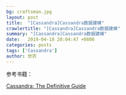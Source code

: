 ```yaml
---
bg: craftsman.jpg
layout: post
title:  "[Cassandra]Cassandra数据建模"
crawlertitle: "[Cassandra]Cassandra数据建模"
summary: "[Cassandra]Cassandra数据建模"
date:   2019-04-18 20:04:47 +0800
categories: posts
tags: ['Cassandra']
author: 世农
---
```



参考书籍：

[Cassandra: The Definitive Guide](http://libgen.io/book/index.php?md5=675AF95EE9D4E26AF11468F283EC408B "Cassandra: The Definitive Guide")